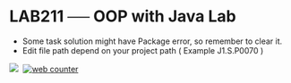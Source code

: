 # LAB211 ── OOP with Java Lab
- Some task solution might have Package error, so remember to clear it.
- Edit file path depend on your project path ( Example J1.S.P0070 )
<kbd>
  <img src="https://user-images.githubusercontent.com/73395529/117985737-26dbb800-b363-11eb-9792-28a1b8c1eb6c.png"/>
</kbd>

<!-- hitwebcounter Code START -->
<a href="https://www.hitwebcounter.com" target="_blank">
<img src="https://hitwebcounter.com/counter/counter.php?page=7831504&style=0032&nbdigits=5&type=page&initCount=0" title="Free Counter" Alt="web counter"   border="0" /></a>   
